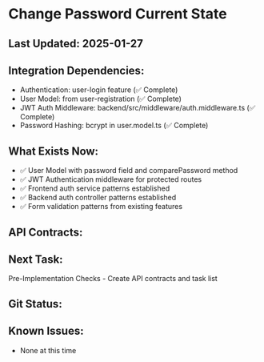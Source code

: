 # Change Password Current State

## Last Updated: 2025-01-27

## Integration Dependencies:
- Authentication: user-login feature (✅ Complete)
- User Model: from user-registration (✅ Complete)
- JWT Auth Middleware: backend/src/middleware/auth.middleware.ts (✅ Complete)
- Password Hashing: bcrypt in user.model.ts (✅ Complete)

## What Exists Now:
<!-- AI updates this after each task -->
- ✅ User Model with password field and comparePassword method
- ✅ JWT Authentication middleware for protected routes
- ✅ Frontend auth service patterns established
- ✅ Backend auth controller patterns established
- ✅ Form validation patterns from existing features

## API Contracts:
<!-- Copy from API-CONTRACT.md once created -->

## Next Task: 
Pre-Implementation Checks - Create API contracts and task list

## Git Status:
<!-- Last commit hash and message -->

## Known Issues:
<!-- Any problems discovered -->
- None at this time